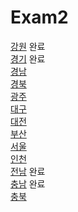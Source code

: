 # Exam2

[강원](https://github.com/Harry010117/Exam2/tree/master/강원2) 완료  
[경기](https://github.com/Harry010117/Exam2/tree/master/경기2) 완료  
[경남](https://github.com/Harry010117/Exam2/tree/master/경남2)  
[경북](https://github.com/Harry010117/Exam2/tree/master/경북2)  
[광주](https://github.com/Harry010117/Exam2/tree/master/광주2)  
[대구](https://github.com/Harry010117/Exam2/tree/master/대구2)  
[대전](https://github.com/Harry010117/Exam2/tree/master/대전2)  
[부산](https://github.com/Harry010117/Exam2/tree/master/부산2)  
[서울](https://github.com/Harry010117/Exam2/tree/master/서울2)  
[인천](https://github.com/Harry010117/Exam2/tree/master/인천2)  
[전남](https://github.com/Harry010117/Exam2/tree/master/전남2) 완료  
[충남](https://github.com/Harry010117/Exam2/tree/master/충남2) 완료    
[충북](https://github.com/Harry010117/Exam2/tree/master/충북2)    
